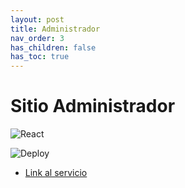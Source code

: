```yaml
---
layout: post
title: Administrador
nav_order: 3
has_children: false
has_toc: true
---
```


# Sitio Administrador

![React](https://img.shields.io/badge/react-%2320232a.svg?style=for-the-badge&logo=react&logoColor=%2361DAFB) 

![Deploy](https://github.com/ubademy-inc/ubademy-front/actions/workflows/ubademy.yml/badge.svg)

* [Link al servicio](https://ubademy-grupo-13.herokuapp.com/)